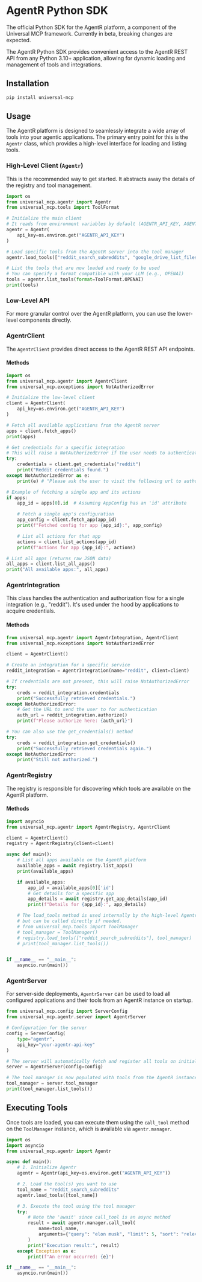 # AgentR Python SDK

The official Python SDK for the AgentR platform, a component of the Universal MCP framework.
Currently in beta, breaking changes are expected.

The AgentR Python SDK provides convenient access to the AgentR REST API from any Python 3.10+
application, allowing for dynamic loading and management of tools and integrations.

## Installation
```bash
pip install universal-mcp
```

## Usage
The AgentR platform is designed to seamlessly integrate a wide array of tools into your agentic applications. The primary entry point for this is the `Agentr` class, which provides a high-level interface for loading and listing tools.

### High-Level Client (`Agentr`)
This is the recommended way to get started. It abstracts away the details of the registry and tool management.

```python
import os
from universal_mcp.agentr import Agentr
from universal_mcp.tools import ToolFormat

# Initialize the main client
# It reads from environment variables by default (AGENTR_API_KEY, AGENTR_BASE_URL)
agentr = Agentr(
    api_key=os.environ.get("AGENTR_API_KEY")
)

# Load specific tools from the AgentR server into the tool manager
agentr.load_tools(["reddit_search_subreddits", "google_drive_list_files"])

# List the tools that are now loaded and ready to be used
# You can specify a format compatible with your LLM (e.g., OPENAI)
tools = agentr.list_tools(format=ToolFormat.OPENAI)
print(tools)
```

### Low-Level API

For more granular control over the AgentR platform, you can use the lower-level components directly.

### AgentrClient
The `AgentrClient` provides direct access to the AgentR REST API endpoints.

#### Methods
```python
import os
from universal_mcp.agentr import AgentrClient
from universal_mcp.exceptions import NotAuthorizedError

# Initialize the low-level client
client = AgentrClient(
    api_key=os.environ.get("AGENTR_API_KEY")
)

# Fetch all available applications from the AgentR server
apps = client.fetch_apps()
print(apps)

# Get credentials for a specific integration
# This will raise a NotAuthorizedError if the user needs to authenticate
try:
    credentials = client.get_credentials("reddit")
    print("Reddit credentials found.")
except NotAuthorizedError as e:
    print(e) # "Please ask the user to visit the following url to authorize..."

# Example of fetching a single app and its actions
if apps:
    app_id = apps[0].id  # Assuming AppConfig has an 'id' attribute

    # Fetch a single app's configuration
    app_config = client.fetch_app(app_id)
    print(f"Fetched config for app {app_id}:", app_config)

    # List all actions for that app
    actions = client.list_actions(app_id)
    print(f"Actions for app {app_id}:", actions)

# List all apps (returns raw JSON data)
all_apps = client.list_all_apps()
print("All available apps:", all_apps)
```

### AgentrIntegration
This class handles the authentication and authorization flow for a single integration (e.g., "reddit"). It's used under the hood by applications to acquire credentials.

#### Methods
```python
from universal_mcp.agentr import AgentrIntegration, AgentrClient
from universal_mcp.exceptions import NotAuthorizedError

client = AgentrClient()

# Create an integration for a specific service
reddit_integration = AgentrIntegration(name="reddit", client=client)

# If credentials are not present, this will raise NotAuthorizedError
try:
    creds = reddit_integration.credentials
    print("Successfully retrieved credentials.")
except NotAuthorizedError:
    # Get the URL to send the user to for authentication
    auth_url = reddit_integration.authorize()
    print(f"Please authorize here: {auth_url}")

# You can also use the get_credentials() method
try:
    creds = reddit_integration.get_credentials()
    print("Successfully retrieved credentials again.")
except NotAuthorizedError:
    print("Still not authorized.")
```

### AgentrRegistry
The registry is responsible for discovering which tools are available on the AgentR platform.

#### Methods
```python
import asyncio
from universal_mcp.agentr import AgentrRegistry, AgentrClient

client = AgentrClient()
registry = AgentrRegistry(client=client)

async def main():
    # List all apps available on the AgentR platform
    available_apps = await registry.list_apps()
    print(available_apps)

    if available_apps:
        app_id = available_apps[0]['id']
        # Get details for a specific app
        app_details = await registry.get_app_details(app_id)
        print(f"Details for {app_id}:", app_details)

    # The load_tools method is used internally by the high-level Agentr client
    # but can be called directly if needed.
    # from universal_mcp.tools import ToolManager
    # tool_manager = ToolManager()
    # registry.load_tools(["reddit_search_subreddits"], tool_manager)
    # print(tool_manager.list_tools())


if __name__ == "__main__":
    asyncio.run(main())
```

### AgentrServer
For server-side deployments, `AgentrServer` can be used to load all configured applications and their tools from an AgentR instance on startup.

```python
from universal_mcp.config import ServerConfig
from universal_mcp.agentr.server import AgentrServer

# Configuration for the server
config = ServerConfig(
    type="agentr",
    api_key="your-agentr-api-key"
)

# The server will automatically fetch and register all tools on initialization
server = AgentrServer(config=config)

# The tool manager is now populated with tools from the AgentR instance
tool_manager = server.tool_manager
print(tool_manager.list_tools())
```

## Executing Tools
Once tools are loaded, you can execute them using the `call_tool` method on the `ToolManager` instance, which is available via `agentr.manager`.

```python
import os
import asyncio
from universal_mcp.agentr import Agentr

async def main():
    # 1. Initialize Agentr
    agentr = Agentr(api_key=os.environ.get("AGENTR_API_KEY"))

    # 2. Load the tool(s) you want to use
    tool_name = "reddit_search_subreddits"
    agentr.load_tools([tool_name])

    # 3. Execute the tool using the tool manager
    try:
        # Note the 'await' since call_tool is an async method
        result = await agentr.manager.call_tool(
            name=tool_name,
            arguments={"query": "elon musk", "limit": 5, "sort": "relevance"}
        )
        print("Execution result:", result)
    except Exception as e:
        print(f"An error occurred: {e}")

if __name__ == "__main__":
    asyncio.run(main())
```